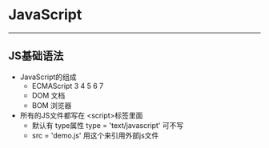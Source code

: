 # JavaScript
---

## JS基础语法

+ JavaScript的组成
  + ECMAScript 3 4 5 6 7
  + DOM 文档
  + BOM 浏览器
+ 所有的JS文件都写在 \<script>标签里面
  + 默认有 type属性 type = 'text/javascript' 可不写
  + src = 'demo.js' 用这个来引用外部js文件

